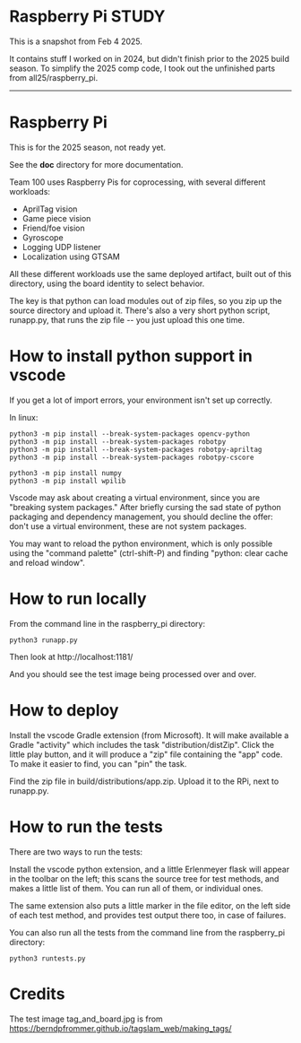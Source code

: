 # Raspberry Pi STUDY

This is a snapshot from Feb 4 2025.

It contains stuff I worked on in 2024, but didn't finish prior
to the 2025 build season.  To simplify the 2025 comp code,
I took out the unfinished parts from all25/raspberry_pi.


---



# Raspberry Pi

This is for the 2025 season, not ready yet.

See the __doc__ directory for more documentation.

Team 100 uses Raspberry Pis for coprocessing, with several different workloads:

* AprilTag vision
* Game piece vision
* Friend/foe vision
* Gyroscope
* Logging UDP listener
* Localization using GTSAM

All these different workloads use the same deployed artifact, built out of this directory,
using the board identity to select behavior.

The key is that python can load modules out of zip files, so you zip up the source directory
and upload it. There's also a very short python script, runapp.py, that runs the zip
file -- you just upload this one time.

# How to install python support in vscode

If you get a lot of import errors, your environment isn't set up correctly.

In linux:

```
python3 -m pip install --break-system-packages opencv-python
python3 -m pip install --break-system-packages robotpy
python3 -m pip install --break-system-packages robotpy-apriltag
python3 -m pip install --break-system-packages robotpy-cscore

python3 -m pip install numpy
python3 -m pip install wpilib
```

Vscode may ask about creating a virtual environment, since you are "breaking system packages."
After briefly cursing the sad state of python packaging and dependency management,
you should decline the offer: don't use a virtual environment, these are not system packages.

You may want to reload the python environment, which is only possible using the "command palette"
(ctrl-shift-P) and finding "python: clear cache and reload window". 

# How to run locally

From the command line in the raspberry_pi directory:

```
python3 runapp.py
```

Then look at http://localhost:1181/

And you should see the test image being processed over and over.


# How to deploy

Install the vscode Gradle extension (from Microsoft). It will make available a Gradle "activity" which includes the task "distribution/distZip". Click the little play button, and it will produce a "zip" file containing the "app" code. To make it easier to find, you can "pin" the task.

Find the zip file in build/distributions/app.zip. Upload it to the RPi, next to runapp.py.

# How to run the tests

There are two ways to run the tests:

Install the vscode python extension, and a little Erlenmeyer flask will appear in the toolbar on the left; this scans the source tree for test methods, and makes a little list of them.  You can run all of them, or individual ones.

The same extension also puts a little marker in the file editor, on the left side of each test method, and provides test output there too, in case of failures.

You can also run all the tests from the command line from the raspberry_pi directory:

```
python3 runtests.py
```

# Credits

The test image tag_and_board.jpg is from https://berndpfrommer.github.io/tagslam_web/making_tags/
